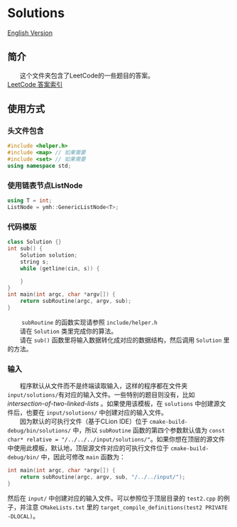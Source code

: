 # Solutions  
[English Version](README.md)
## 简介
&emsp;&emsp;这个文件夹包含了LeetCode的一些题目的答案。  
[LeetCode 答案索引](https://ytlw.github.io/leetcode)
## 使用方式
### 头文件包含
```c++
#include <helper.h>
#include <map> // 如果需要
#include <set> // 如果需要
using namespace std;
```
### 使用链表节点ListNode
```c++
using T = int;
ListNode = ymh::GenericListNode<T>;
```
### 代码模版
```c++
class Solution {}
int sub() {
    Solution solution;
    string s;
    while (getline(cin, s)) {

    }
}
int main(int argc, char *argv[]) {
    return subRoutine(argc, argv, sub);
}
```
&emsp;&emsp; `subRoutine` 的函数实现请参照 `include/helper.h`  
&emsp;&emsp;请在 `Solution` 类里完成你的算法。  
&emsp;&emsp;请在 `sub()` 函数里将输入数据转化成对应的数据结构，然后调用 `Solution` 里的方法。
### 输入
&emsp;&emsp;程序默认从文件而不是终端读取输入，这样的程序都在文件夹 `input/solutions/`有对应的输入文件。一些特别的题目则没有，比如 *intersection-of-two-linked-lists* 。如果使用该模板，在 `solutions` 中创建源文件后，也要在 `input/solutions/` 中创建对应的输入文件。  
&emsp;&emsp;因为默认的可执行文件（基于CLion IDE）位于 `cmake-build-debug/bin/solutions/` 中，所以 `subRoutine` 函数的第四个参数默认值为 `const char* relative = "/../../../input/solutions/"`。如果你想在顶层的源文件中使用此模板，默认地，顶层源文件对应的可执行文件位于 `cmake-build-debug/bin/` 中，因此可修改 `main` 函数为：
```c++
int main(int argc, char *argv[]) {
    return subRoutine(argc, argv, sub, "/../../input/");
}
```
然后在 `input/` 中创建对应的输入文件。可以参照位于顶层目录的 `test2.cpp` 的例子，并注意 `CMakeLists.txt` 里的 `target_compile_definitions(test2 PRIVATE -DLOCAL)`。
  